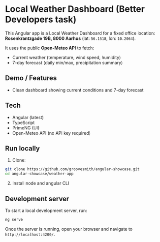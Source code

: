 # Local Weather Dashboard (Better Developers task)

This Angular app is a Local Weather Dashboard for a fixed office location:
**Rosenkrantzgade 19B, 8000 Aarhus** (lat: `56.1518`, lon: `10.2064`).

It uses the public **Open-Meteo API** to fetch:

- Current weather (temperature, wind speed, humidity)
- 7-day forecast (daily min/max, precipitation summary)

## Demo / Features

- Clean dashboard showing current conditions and 7-day forecast

## Tech

- Angular (latest)
- TypeScript
- PrimeNG (UI)
- Open-Meteo API (no API key required)

## Run locally

1. Clone:

```bash
git clone https://github.com/groovesmith/angular-showcase.git
cd angular-showcase/weather-app
```

2. Install node and angular CLI

## Development server

To start a local development server, run:

```bash
ng serve
```

Once the server is running, open your browser and navigate to `http://localhost:4200/`.

